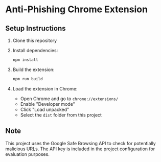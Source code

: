 # Anti-Phishing Chrome Extension

## Setup Instructions

1. Clone this repository

2. Install dependencies:
   ```bash
   npm install
   ```

3. Build the extension:
   ```bash
   npm run build
   ```

4. Load the extension in Chrome:
   - Open Chrome and go to `chrome://extensions/`
   - Enable "Developer mode"
   - Click "Load unpacked"
   - Select the `dist` folder from this project

## Note
This project uses the Google Safe Browsing API to check for potentially malicious URLs. The API key is included in the project configuration for evaluation purposes.

